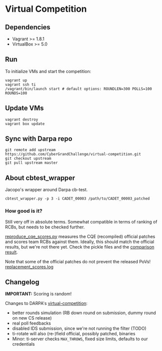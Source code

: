 # Virtual Competition

## Dependencies

* Vagrant >= 1.8.1
* VirtualBox >= 5.0


## Run

To initialize VMs and start the competition:

```
vagrant up
vagrant ssh ti
/vagrant/bin/launch start # default options: ROUNDLEN=300 POLLS=100 ROUNDS=100
```


## Update VMs

```
vagrant destroy
vagrant box update
```


## Sync with Darpa repo

```
git remote add upstream https://github.com/CyberGrandChallenge/virtual-competition.git
git checkout upstream
git pull upstream master
```


## About cbtest_wrapper

Jacopo's wrapper around Darpa cb-test.

```
cbtest_wrapper.py -p 3 -i CADET_00003 /path/to/CADET_00003_patched
```

### How good is it?

Still very off in absolute terms. Somewhat compatible in terms of ranking of RCBs, but needs to be checked further.

[reproduce\_cqe\_scores.py](tester/reproduce_cqe_scores.py) measures the CQE (recompiled) official patches and scores team RCBs against them. Ideally, this should match the official results, but we're not there yet. Check the pickle files and the [comparison result](replacement_scores.log).

Note that some of the official patches do not prevent the released PoVs! [replacement\_scores.log](tester/replacement_scores.log)


## Changelog

**IMPORTANT:** Scoring is random!

Changes to DARPA's [virtual-competition](https://github.com/CyberGrandChallenge/virtual-competition):

- better rounds simulation (RB down round on submission, dummy round on new CS release)
- real poll feedbacks
- disabled IDS submission, since we're not running the filter (TODO)
- ti-rotate will also (re-)field official, possibly patched, binaries
- Minor: ti-server checks `MAX_THROWS`, fixed size limits, defaults to our credentials
